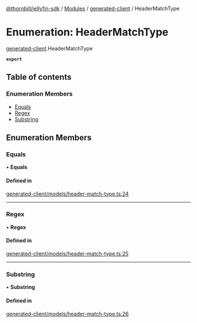 [@thornbill/jellyfin-sdk](../README.md) / [Modules](../modules.md) / [generated-client](../modules/generated_client.md) / HeaderMatchType

# Enumeration: HeaderMatchType

[generated-client](../modules/generated_client.md).HeaderMatchType

**`export`**

## Table of contents

### Enumeration Members

- [Equals](generated_client.HeaderMatchType.md#equals)
- [Regex](generated_client.HeaderMatchType.md#regex)
- [Substring](generated_client.HeaderMatchType.md#substring)

## Enumeration Members

### Equals

• **Equals**

#### Defined in

[generated-client/models/header-match-type.ts:24](https://github.com/jellyfin/jellyfin-sdk-typescript/blob/fa599ae/src/generated-client/models/header-match-type.ts#L24)

___

### Regex

• **Regex**

#### Defined in

[generated-client/models/header-match-type.ts:25](https://github.com/jellyfin/jellyfin-sdk-typescript/blob/fa599ae/src/generated-client/models/header-match-type.ts#L25)

___

### Substring

• **Substring**

#### Defined in

[generated-client/models/header-match-type.ts:26](https://github.com/jellyfin/jellyfin-sdk-typescript/blob/fa599ae/src/generated-client/models/header-match-type.ts#L26)
